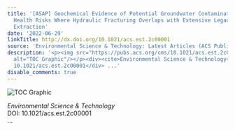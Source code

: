```yaml
---
title: '[ASAP] Geochemical Evidence of Potential Groundwater Contamination with Human
  Health Risks Where Hydraulic Fracturing Overlaps with Extensive Legacy Hydrocarbon
  Extraction'
date: '2022-06-29'
linkTitle: http://dx.doi.org/10.1021/acs.est.2c00001
source: 'Environmental Science & Technology: Latest Articles (ACS Publications)'
description: '<p><img src="https://pubs.acs.org/cms/10.1021/acs.est.2c00001/asset/images/medium/es2c00001_0005.gif"
  alt="TOC Graphic"/></p><div><cite>Environmental Science & Technology</cite></div><div>DOI:
  10.1021/acs.est.2c00001</div> ...'
disable_comments: true
---
```

<p><img src="https://pubs.acs.org/cms/10.1021/acs.est.2c00001/asset/images/medium/es2c00001_0005.gif" alt="TOC Graphic"/></p><div><cite>Environmental Science & Technology</cite></div><div>DOI: 10.1021/acs.est.2c00001</div> ...